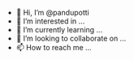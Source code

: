 - 👋 Hi, I’m @pandupotti
- 👀 I’m interested in ...
- 🌱 I’m currently learning ...
- 💞️ I’m looking to collaborate on ...
- 📫 How to reach me ...

<!---
pandupotti/pandupotti is a ✨ special ✨ repository because its `README.md` (this file) appears on your GitHub profile.
You can click the Preview link to take a look at your changes.
--->
